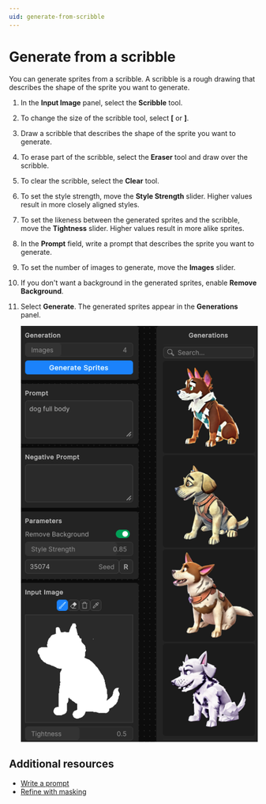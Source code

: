 ```yaml
---
uid: generate-from-scribble
---
```


# Generate from a scribble

You can generate sprites from a scribble. A scribble is a rough drawing that describes the shape of the sprite you want to generate.

1. In the **Input Image** panel, select the **Scribble** tool.
1. To change the size of the scribble tool, select **[** or **]**.
1. Draw a scribble that describes the shape of the sprite you want to generate.
1. To erase part of the scribble, select the **Eraser** tool and draw over the scribble.
1. To clear the scribble, select the **Clear** tool.
1. To set the style strength, move the **Style Strength** slider. Higher values result in more closely aligned styles.
1. To set the likeness between the generated sprites and the scribble, move the **Tightness** slider. Higher values result in more alike sprites.
1. In the **Prompt** field, write a prompt that describes the sprite you want to generate.
1. To set the number of images to generate, move the **Images** slider.
1. If you don't want a background in the generated sprites, enable **Remove Background**.
1. Select **Generate**. The generated sprites appear in the **Generations** panel.

   ![Scribble](../images/scribble.png)

## Additional resources

* [Write a prompt](xref:write-prompt)
* [Refine with masking](xref:refine)